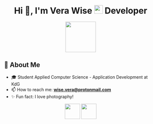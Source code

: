 <h1 align="center">Hi 👋, I'm Vera Wise <img src="https://media.giphy.com/media/hvRJCLFzcasrR4ia7z/giphy.gif" width="28"> Developer</h1>

<p align="center">
  <img src="https://media.giphy.com/media/KAq5w47R9rmTuvWOWa/giphy.gif" width="100">
</p>

## 🌸 About Me
- 🎓 Student Applied Computer Science - Application Development at KdG  
- 📫 How to reach me: **wise.vera@protonmail.com**  
- ✨ Fun fact: I love photography!

<p align="center">
  <img src="https://media.giphy.com/media/LmNwrBhejkK9EFP504/giphy.gif" width="50">
  <img src="https://media.giphy.com/media/3oEjI6SIIHBdRxXI40/giphy.gif" width="50">
</p>
